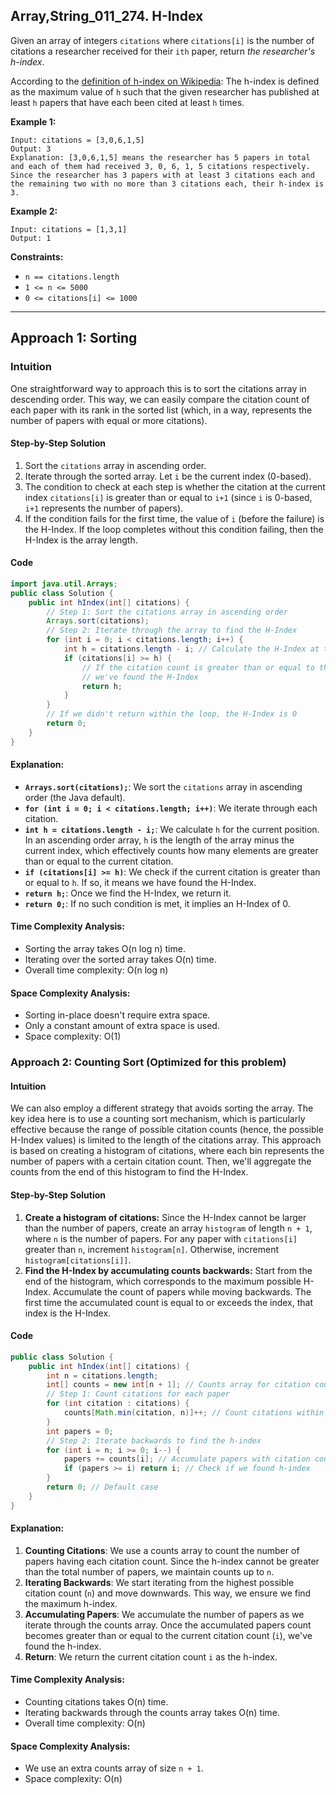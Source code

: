 ## Array,String_011_274. H-Index

Given an array of integers `citations` where `citations[i]` is the number of citations a researcher received for their `ith` paper, return *the researcher's h-index*.

According to the [definition of h-index on Wikipedia](https://en.wikipedia.org/wiki/H-index): The h-index is defined as the maximum value of `h` such that the given researcher has published at least `h` papers that have each been cited at least `h` times.

**Example 1:**

```
Input: citations = [3,0,6,1,5]
Output: 3
Explanation: [3,0,6,1,5] means the researcher has 5 papers in total and each of them had received 3, 0, 6, 1, 5 citations respectively.
Since the researcher has 3 papers with at least 3 citations each and the remaining two with no more than 3 citations each, their h-index is 3.
```

**Example 2:**

```
Input: citations = [1,3,1]
Output: 1
```

 

**Constraints:**

- `n == citations.length`
- `1 <= n <= 5000`
- `0 <= citations[i] <= 1000`

------

## Approach 1: Sorting 

### Intuition

One straightforward way to approach this is to sort the citations array in descending order. This way, we can easily compare the citation count of each paper with its rank in the sorted list (which, in a way, represents the number of papers with equal or more citations).

#### Step-by-Step Solution

1. Sort the `citations` array in ascending order.
2. Iterate through the sorted array. Let `i` be the current index (0-based).
3. The condition to check at each step is whether the citation at the current index `citations[i]` is greater than or equal to `i+1` (since `i` is 0-based, `i+1` represents the number of papers).
4. If the condition fails for the first time, the value of `i` (before the failure) is the H-Index. If the loop completes without this condition failing, then the H-Index is the array length.

#### Code

```java
import java.util.Arrays;
public class Solution {
    public int hIndex(int[] citations) {
        // Step 1: Sort the citations array in ascending order
        Arrays.sort(citations);
        // Step 2: Iterate through the array to find the H-Index
        for (int i = 0; i < citations.length; i++) {
            int h = citations.length - i; // Calculate the H-Index at the current position
            if (citations[i] >= h) {
                // If the citation count is greater than or equal to the calculated H,
                // we've found the H-Index
                return h;
            }
        }  
        // If we didn't return within the loop, the H-Index is 0
        return 0;
    }
}
```

#### Explanation:

- **`Arrays.sort(citations);`**: We sort the `citations` array in ascending order (the Java default).
- **`for (int i = 0; i < citations.length; i++)`**: We iterate through each citation.
- **`int h = citations.length - i;`**: We calculate `h` for the current position. In an ascending order array, `h` is the length of the array minus the current index, which effectively counts how many elements are greater than or equal to the current citation.
- **`if (citations[i] >= h)`**: We check if the current citation is greater than or equal to `h`. If so, it means we have found the H-Index.
- **`return h;`**: Once we find the H-Index, we return it.
- **`return 0;`**: If no such condition is met, it implies an H-Index of 0.

#### Time Complexity Analysis:

- Sorting the array takes O(n log n) time.
- Iterating over the sorted array takes O(n) time.
- Overall time complexity: O(n log n)

#### Space Complexity Analysis:

- Sorting in-place doesn't require extra space.
- Only a constant amount of extra space is used.
- Space complexity: O(1)

### Approach 2: Counting Sort (Optimized for this problem)

#### Intuition

We can also employ a different strategy that avoids sorting the array. The key idea here is to use a counting sort mechanism, which is particularly effective because the range of possible citation counts (hence, the possible H-Index values) is limited to the length of the citations array. This approach is based on creating a histogram of citations, where each bin represents the number of papers with a certain citation count. Then, we'll aggregate the counts from the end of this histogram to find the H-Index.

#### Step-by-Step Solution

1. **Create a histogram of citations:** Since the H-Index cannot be larger than the number of papers, create an array `histogram` of length `n + 1`, where `n` is the number of papers. For any paper with `citations[i]` greater than `n`, increment `histogram[n]`. Otherwise, increment `histogram[citations[i]]`.
2. **Find the H-Index by accumulating counts backwards:** Start from the end of the histogram, which corresponds to the maximum possible H-Index. Accumulate the count of papers while moving backwards. The first time the accumulated count is equal to or exceeds the index, that index is the H-Index.

#### Code

```java
public class Solution {
    public int hIndex(int[] citations) {
        int n = citations.length;
        int[] counts = new int[n + 1]; // Counts array for citation counts
        // Step 1: Count citations for each paper
        for (int citation : citations) {
            counts[Math.min(citation, n)]++; // Count citations within range [0, n]
        }
        int papers = 0;
        // Step 2: Iterate backwards to find the h-index
        for (int i = n; i >= 0; i--) {
            papers += counts[i]; // Accumulate papers with citation count >= i
            if (papers >= i) return i; // Check if we found h-index
        }
        return 0; // Default case
    }
}
```

#### Explanation:

1. **Counting Citations**: We use a counts array to count the number of papers having each citation count. Since the h-index cannot be greater than the total number of papers, we maintain counts up to `n`.
2. **Iterating Backwards**: We start iterating from the highest possible citation count (`n`) and move downwards. This way, we ensure we find the maximum h-index.
3. **Accumulating Papers**: We accumulate the number of papers as we iterate through the counts array. Once the accumulated papers count becomes greater than or equal to the current citation count (`i`), we've found the h-index.
4. **Return**: We return the current citation count `i` as the h-index.

#### Time Complexity Analysis:

- Counting citations takes O(n) time.
- Iterating backwards through the counts array takes O(n) time.
- Overall time complexity: O(n)

#### Space Complexity Analysis:

- We use an extra counts array of size `n + 1`.
- Space complexity: O(n)